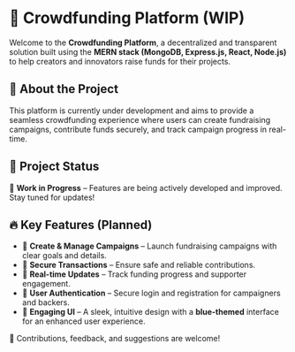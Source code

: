 # 🚀 Crowdfunding Platform (WIP)

Welcome to the **Crowdfunding Platform**, a decentralized and transparent solution built using the **MERN stack (MongoDB, Express.js, React, Node.js)** to help creators and innovators raise funds for their projects.

## 📌 About the Project

This platform is currently under development and aims to provide a seamless crowdfunding experience where users can create fundraising campaigns, contribute funds securely, and track campaign progress in real-time.

## 🔨 Project Status

🚧 **Work in Progress** – Features are being actively developed and improved. Stay tuned for updates!

## 🔥 Key Features (Planned)

- 🔹 **Create & Manage Campaigns** – Launch fundraising campaigns with clear goals and details.  
- 🔹 **Secure Transactions** – Ensure safe and reliable contributions.  
- 🔹 **Real-time Updates** – Track funding progress and supporter engagement.  
- 🔹 **User Authentication** – Secure login and registration for campaigners and backers.  
- 🔹 **Engaging UI** – A sleek, intuitive design with a **blue-themed** interface for an enhanced user experience.  

🚀 Contributions, feedback, and suggestions are welcome!
